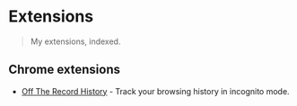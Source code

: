 # Extensions

> My extensions, indexed.

## Chrome extensions

- [Off The Record History](https://github.com/dutiyesh/off-the-record-history) - Track your browsing history in incognito mode.
